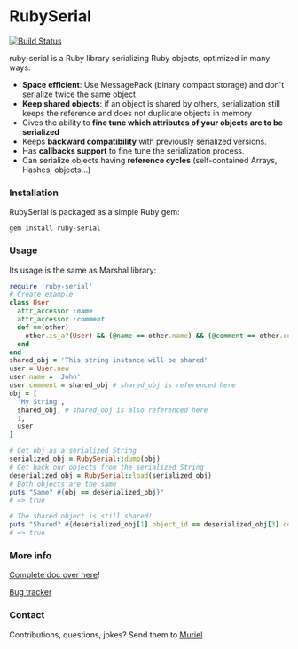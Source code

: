 RubySerial
=============

[![Build Status](https://travis-ci.org/Muriel-Salvan/ruby-serial.png?branch=master)](https://travis-ci.org/Muriel-Salvan/ruby-serial)

ruby-serial is a Ruby library serializing Ruby objects, optimized in many ways:

* **Space efficient**: Use MessagePack (binary compact storage) and don't serialize twice the same object
* **Keep shared objects**: if an object is shared by others, serialization still keeps the reference and does not duplicate objects in memory
* Gives the ability to **fine tune which attributes of your objects are to be serialized**
* Keeps **backward compatibility** with previously serialized versions.
* Has **callbacks support** to fine tune the serialization process.
* Can serialize objects having **reference cycles** (self-contained Arrays, Hashes, objects...)

### Installation

RubySerial is packaged as a simple Ruby gem:

```
gem install ruby-serial
```

### Usage

Its usage is the same as Marshal library:

```ruby
require 'ruby-serial'
# Create example
class User
  attr_accessor :name
  attr_accessor :comment
  def ==(other)
    other.is_a?(User) && (@name == other.name) && (@comment == other.comment)
  end
end
shared_obj = 'This string instance will be shared'
user = User.new
user.name = 'John'
user.comment = shared_obj # shared_obj is referenced here
obj = [
  'My String',
  shared_obj, # shared_obj is also referenced here
  1,
  user
]

# Get obj as a serialized String
serialized_obj = RubySerial::dump(obj)
# Get back our objects from the serialized String
deserialized_obj = RubySerial::load(serialized_obj)
# Both objects are the same
puts "Same? #{obj == deserialized_obj}"
# => true

# The shared object is still shared!
puts "Shared? #{deserialized_obj[1].object_id == deserialized_obj[3].comment.object_id}"
# => true
```

### More info

[Complete doc over here](http://ruby-serial.sourceforge.net)!

[Bug tracker](http://sourceforge.net/p/ruby-serial/bugs/)

### Contact

Contributions, questions, jokes? Send them to [Muriel](mailto:muriel@x-aeon.com)
